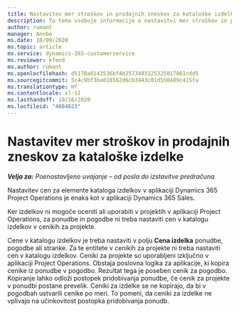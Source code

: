```yaml
---
title: Nastavitev mer stroškov in prodajnih zneskov za kataloške izdelke
description: Ta tema vsebuje informacije o nastavitvi mer stroškov in prodajnih zneskov za elemente v katalogu izdelkov.
author: rumant
manager: Annbe
ms.date: 10/09/2020
ms.topic: article
ms.service: dynamics-365-customerservice
ms.reviewer: kfend
ms.author: rumant
ms.openlocfilehash: d5178a9143536bf4b2573403125325017861cdd5
ms.sourcegitcommit: 5c4c9bf3ba018562d6cb3443c01d550489c415fa
ms.translationtype: HT
ms.contentlocale: sl-SI
ms.lasthandoff: 10/16/2020
ms.locfileid: "4084823"
---
```

# <a name="set-up-cost-and-sales-rates-for-catalog-products"></a>Nastavitev mer stroškov in prodajnih zneskov za kataloške izdelke

_**Velja za:** Poenostavljeno uvajanje – od posla do izstavitve predračuna_


Nastavitev cen za elemente kataloga izdelkov v aplikaciji Dynamics 365 Project Operations je enaka kot v aplikaciji Dynamics 365 Sales.

Ker izdelkov ni mogoče oceniti ali uporabiti v projektih v aplikaciji Project Operations, za ponudbe in pogodbe ni treba nastaviti cen v katalogu izdelkov v cenikih za projekte.

Cene v katalogu izdelkov je treba nastaviti v polju **Cena izdelka** ponudbe, pogodbe ali stranke. Za te entitete v cenikih za projekte ni treba nastaviti cen v katalogu izdelkov. Ceniki za projekte so uporabljeni izključno v aplikaciji Project Operations. Obstaja poslovna logika za aplikacije, ki kopira cenike iz ponudbe v pogodbo. Rezultat tega je poseben cenik za pogodbo. Kopiranje lahko odloži postopek pridobivanja ponudbe, če cenik za projekte v ponudbi postane prevelik. Ceniki za izdelke se ne kopirajo, da bi v pogodbah ustvarili cenike po meri. To pomeni, da ceniki za izdelke ne vplivajo na učinkovitost postopka pridobivanja ponudb.
